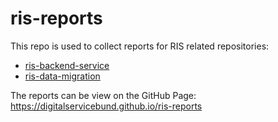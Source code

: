 # ris-reports
This repo is used to collect reports for RIS related repositories:
- [ris-backend-service](https://github.com/digitalservicebund/ris-backend-service)
- [ris-data-migration](https://github.com/digitalservicebund/ris-data-migration)

The reports can be view on the GitHub Page: https://digitalservicebund.github.io/ris-reports

